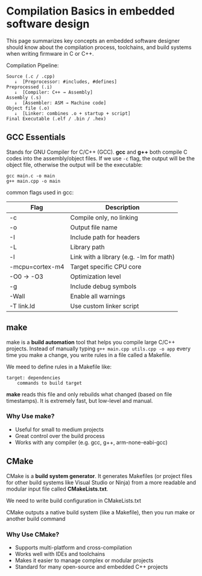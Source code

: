 # Compilation Basics in embedded software design

This page summarizes key concepts an embedded software designer should know about the compilation process, toolchains, and build systems when writing firmware in C or C++.

Compilation Pipeline:

```
Source (.c / .cpp)
   ↓  [Preprocessor: #includes, #defines]   
Preprocessed (.i)
   ↓  [Compiler: C++ → Assembly]
Assembly (.s)
   ↓  [Assembler: ASM → Machine code]
Object file (.o)
   ↓  [Linker: combines .o + startup + script]
Final Executable (.elf / .bin / .hex)
```
## GCC Essentials
Stands for GNU Compiler for C/C++ (GCC). **gcc** and **g++** both compile C codes into the assembly/object files. If we use `-c` flag, the output will be the object file, otherwise the output will be the executable:
```
gcc main.c -o main
g++ main.cpp -o main
```

common flags used in gcc:
	
|Flag |	Description |
| ------------- | ------------- |
|-c	|Compile only, no linking
|-o	| Output file name
|-I   |  Include path for headers
|-L   | Library path
|-l<lib>   | Link with a library (e.g. -lm for math)
|-mcpu=cortex-m4	|Target specific CPU core
|-O0 → -O3	|Optimization level
|-g	|Include debug symbols
|-Wall	|Enable all warnings
|-T link.ld	|Use custom linker script

## make
make is a **build automation** tool that helps you compile large C/C++ projects. Instead of manually typing `g++ main.cpp utils.cpp -o app` every time you make a change, you write rules in a file called a Makefile.

We meed to define rules in a Makefile like:
```
target: dependencies
    commands to build target
```
**make** reads this file and only rebuilds what changed (based on file timestamps).
It is extremely fast, but low-level and manual.

 ### Why Use make?
 - Useful for small to medium projects
 - Great control over the build process
 - Works with any compiler (e.g. gcc, g++, arm-none-eabi-gcc)
## CMake
CMake is a **build system generator**. It generates Makefiles (or project files for other build systems like Visual Studio or Ninja) from a more readable and modular input file called **CMakeLists.txt**.

We need to write build configuration in CMakeLists.txt

CMake outputs a native build system (like a Makefile), then you run make or another build command

### Why Use CMake?
- Supports multi-platform and cross-compilation
- Works well with IDEs and toolchains
- Makes it easier to manage complex or modular projects
- Standard for many open-source and embedded C++ projects
